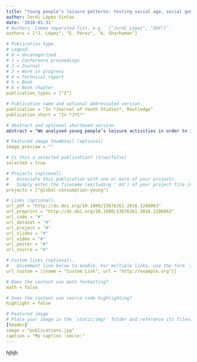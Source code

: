 ```yaml
---
title: "Young people’s leisure patterns: testing social age, social gender, and linguistic capital hypotheses"
author: Jordi López Sintas
date: '2018-01-31'
# Authors. Comma separated list, e.g. `["Jordi López", "XXX"]`.
authors = ["J. López", "E. Pérez", "A. Gharhaman"]

# Publication type.
# Legend:
# 0 = Uncategorized
# 1 = Conference proceedings
# 2 = Journal
# 3 = Work in progress
# 4 = Technical report
# 5 = Book
# 6 = Book chapter
publication_types = ["2"]

# Publication name and optional abbreviated version.
publication = "In *Journal of Youth Studies*, Routledge"
publication_short = "In *JYS*"

# Abstract and optional shortened version.
abstract = "We analysed young people’s leisure activities in order to identify their leisure habitus, discover how they combined activities into leisure patterns, and examine how leisure patterns were socially structured. We argue that the effects of age, gender, and language on how young people’s leisure patterns are structured are mediated by social class. We found that leisure practices could be classified in terms of three habitus: the frequent leisure habitus, the cultural activity habitus, and the social vs. entertainment habitus. The different combinations of these three leisure habitus by young people resulted in four patterns which we refer to as social, omnivorous, entertainment, and religious leisure patterns. The association of leisure patterns with indicators of social position suggests that, as predicted by our theoretical framework, age, gender, and language effects are diminished once we take into account the mediating role of social class. Young people’s leisure practices are therefore socially differentiated, with young immigrants forming a vulnerable group that should be the particular focus of youth leisure policies."

# Featured image thumbnail (optional)
image_preview = ""

# Is this a selected publication? (true/false)
selected = true

# Projects (optional).
#   Associate this publication with one or more of your projects.
#   Simply enter the filename (excluding '.md') of your project file in `content/project/`.
projects = ["global-consumption-young"]

# Links (optional).
url_pdf = "http://dx.doi.org/10.1080/13676261.2016.1206863"
url_preprint = "http://dx.doi.org/10.1080/13676261.2016.1206863"
url_code = "#"
url_dataset = "#"
url_project = "#"
url_slides = "#"
url_video = "#"
url_poster = "#"
url_source = "#"

# Custom links (optional).
#   Uncomment line below to enable. For multiple links, use the form `[{...}, {...}, {...}]`.
url_custom = [{name = "Custom Link", url = "http://example.org"}]

# Does the content use math formatting?
math = false

# Does the content use source code highlighting?
highlight = false

# Featured image
# Place your image in the `static/img/` folder and reference its filename below, e.g. `image = "example.jpg"`.
[header]
image = "publications.jpg"
caption = "My caption :smile:"
---
```


hjhjh
